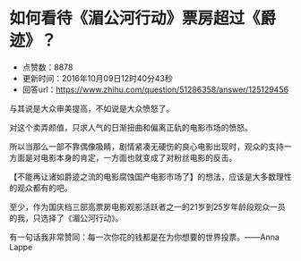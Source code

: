 # 如何看待《湄公河行动》票房超过《爵迹》？
- 点赞数：8878
- 更新时间：2016年10月09日12时40分43秒
- 回答url：https://www.zhihu.com/question/51286358/answer/125129456
<body>
 <p data-pid="yuMNudIg">与其说是大众审美提高，不如说是大众愤怒了。</p>
 <p data-pid="LIOwisc7">对这个卖弄颜值，只求人气的日渐扭曲和偏离正轨的电影市场的愤怒。</p>
 <p data-pid="R63XQx1E">所以当那么一部不靠偶像吸睛，剧情紧凑无硬伤的良心电影出现时，观众的支持一方面是对电影本身的肯定，一方面也就变成了对粉丝电影的反击。</p>
 <p data-pid="Mh5qyIz7">【不能再让诸如爵迹之流的电影腐蚀国产电影市场了】的想法，应该是大多数理性的观众都有的吧。</p>
 <p data-pid="UcmI-4tg">至少，作为国庆档三部高票房电影观影活跃者之一的21岁到25岁年龄段观众一员的我，只选择了《湄公河行动》。</p>
 <p data-pid="3W2Vcb4m">有一句话我非常赞同：每一次你花的钱都是在为你想要的世界投票。——Anna Lappe</p>
</body>